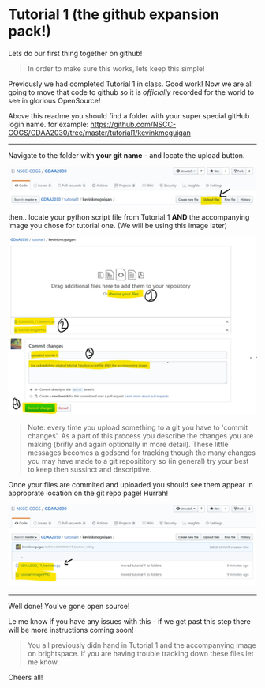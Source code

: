 # Tutorial 1 (the github expansion pack!)

Lets do our first thing together on github! 

>In order to make sure this works, lets keep this simple!

Previously we had completed Tutorial 1 in class. Good work! Now we are all going to move that code to github so it is <i>officially</i> recorded for the world to see in glorious OpenSource! 

Above this readme you should find a folder with your super special gitHub login name. 
for example: https://github.com/NSCC-COGS/GDAA2030/tree/master/tutorial1/kevinkmcguigan

***

Navigate to the folder with <b>your git name</b> - and locate the upload button.

![upload](1_upload.jpg)

then.. locate your python script file from Tutorial 1 <b>AND</b> the accompanying image you chose for tutorial one. (We will be using this image later)

![uploaded](2_uploading.jpg)

> Note: every time you upload something to a git you have to 'commit changes'. As a part of this process you describe the changes you are making (brifly and again optionally in more detail). These little messages becomes a godsend for tracking though the many changes you may have made to a git reposititory so (in general) try your best to keep then sussinct and descriptive. 

Once your files are commited and uploaded you should see them appear in approprate location on the git repo page! Hurrah!

![uploaded](3_uploaded.jpg)

***

Well done! You've gone open source!

Le me know if you have any issues with this - if we get past this step there will be more instructions coming soon!

> You all previously didn hand in Tutorial 1 and the accompanying image on brightspace. If you are having trouble tracking down these files let me know. 

Cheers all!